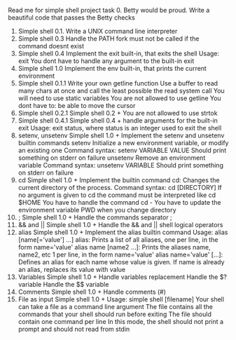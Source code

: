 Read me for simple shell project task
0. Betty would be proud. Write a beautiful code that passes the Betty checks
1. Simple shell 0.1. Write a UNIX command line interpreter
3. Simple shell 0.3 Handle the PATH
fork must not be called if the command doesnt exist
4. Simple shell 0.4 Implement the exit built-in, that exits the shell
Usage: exit
You dont have to handle any argument to the built-in exit
5. Simple shell 1.0 Implement the env built-in, that prints the current environment
6. Simple shell 0.1.1 Write your own getline function
Use a buffer to read many chars at once and call the least possible the read system call
You will need to use static variables
You are not allowed to use getline
You dont have to:
be able to move the cursor
7. Simple shell 0.2.1 Simple shell 0.2 +
You are not allowed to use strtok
8. Simple shell 0.4.1 Simple shell 0.4 +
handle arguments for the built-in exit
Usage: exit status, where status is an integer used to exit the shell
9. setenv, unsetenv Simple shell 1.0 +
Implement the setenv and unsetenv builtin commands
setenv
Initialize a new environment variable, or modify an existing one
Command syntax: setenv VARIABLE VALUE
Should print something on stderr on failure
unsetenv
Remove an environment variable
Command syntax: unsetenv VARIABLE
Should print something on stderr on failure
10. cd Simple shell 1.0 +
Implement the builtin command cd:
Changes the current directory of the process.
Command syntax: cd [DIRECTORY]
If no argument is given to cd the command must be interpreted like cd $HOME
You have to handle the command cd -
You have to update the environment variable PWD when you change directory
11. ; Simple shell 1.0 +
Handle the commands separator ;
12. && and || Simple shell 1.0 +
Handle the && and || shell logical operators
13. alias Simple shell 1.0 +
Implement the alias builtin command
Usage: alias [name[='value'] ...]
alias: Prints a list of all aliases, one per line, in the form name='value'
alias name [name2 ...]: Prints the aliases name, name2, etc 1 per line, in the form name='value'
alias name='value' [...]: Defines an alias for each name whose value is given. If name is already an alias, replaces its value with value
14. Variables Simple shell 1.0 +
Handle variables replacement
Handle the $? variable
Handle the $$ variable
15. Comments Simple shell 1.0 +
Handle comments (#)
16. File as input Simple shell 1.0 +
Usage: simple shell [filename]
Your shell can take a file as a command line argument
The file contains all the commands that your shell should run before exiting
The file should contain one command per line
In this mode, the shell should not print a prompt and should not read from stdin
